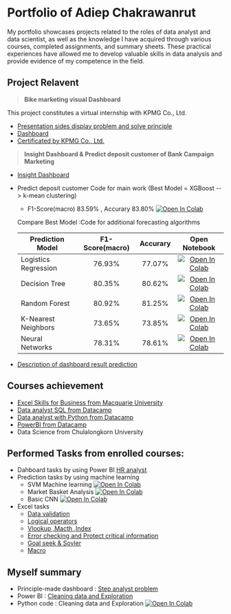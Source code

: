 # Portfolio of Adiep Chakrawanrut
My portfolio showcases projects related to the roles of data analyst and data scientist, as well as the knowledge I have acquired through various courses, completed assignments, and summary sheets. These practical experiences have allowed me to develop valuable skills in data analysis and provide evidence of my competence in the field.

## Project Relavent
>**Bike marketing visual Dashboard** 

This project constitutes a virtual internship with KPMG Co., Ltd.
 - [Presentation sides display problem and solve principle](https://github.com/PunAditep/Aditep_project_Data/blob/main/Project/Aditep.Module_2_slide.pdf)
 - [Dashboard](https://github.com/PunAditep/Aditep_project_Data/blob/main/Project/KPMG_dashboard%20project.pdf)
 - [Certificated by KPMG Co., Ltd.](https://forage-uploads-prod.s3.amazonaws.com/completion-certificates/KPMG%20AU/m7W4GMqeT3bh9Nb2c_KPMG%20AU_ra9WQhmPGsHR9XX8b_1679926282402_completion_certificate.pdf) 



>**Insight Dashboard & Predict deposit customer of Bank Campaign Marketing** 
- [Insight Dashboard](https://github.com/PunAditep/Aditep_project_Data/blob/main/Project/Insight%20Dashboard%20of%20the%20Bank%20Marketing.pdf)
- Predict deposit customer
  Code for main work (Best Model = XGBoost --> k-mean clustering)
  - F1-Score(macro) 83.59% , Accurary 83.80% [![Open In Colab](https://colab.research.google.com/assets/colab-badge.svg)](https://colab.research.google.com/gist/PunAditep/b450be991e41594168ccd84b5df89baf/project2_bank-marketing.ipynb)
  
  Compare Best Model :Code for additional forecasting algorithms  
    
  | Prediction Model | F1-Score(macro) | Accurary | Open Notebook   |
  | ---------------- |:--------------: | :--------:|:--------------:|
  | Logistics Regression |76.93%       |77.07%     |       [![Open In Colab](https://colab.research.google.com/assets/colab-badge.svg)](https://colab.research.google.com/gist/PunAditep/7e6e40fc417e9636619dc27f055a2b8d/logistic-regrssion-project2.ipynb)         |
  | Decision Tree        |80.35%       |80.62%     |     [![Open In Colab](https://colab.research.google.com/assets/colab-badge.svg)](https://colab.research.google.com/gist/PunAditep/a7842103eca3e7396ff76697dc975128/decision-tree-project2.ipynb)              |
  | Random Forest        |80.92%       |81.25%     |   [![Open In Colab](https://colab.research.google.com/assets/colab-badge.svg)](https://colab.research.google.com/gist/PunAditep/2b8f6ab1accc1fec0f09fcca0c658c97/random-forest-project2.ipynb )              |
  | K-Nearest Neighbors  |73.65%       |73.85%     |       [![Open In Colab](https://colab.research.google.com/assets/colab-badge.svg)](https://colab.research.google.com/gist/PunAditep/0af049b756d5444db775f5829fd7dfbf/k-nearest-neighbors-project2.ipynb)         |
  | Neural Networks      |78.31%       |78.61%     |   [![Open In Colab](https://colab.research.google.com/assets/colab-badge.svg)](https://colab.research.google.com/gist/PunAditep/c35c74e6e626d40320039e0f358c9005/neural-networks-project2.ipynb)             |



 - [Description of dashboard result prediction](https://github.com/PunAditep/Aditep_project_Data/blob/main/Project/description%20result%20prediction.pdf) 
    


## Courses achievement
- [Excel Skills for Business from Macquarie University](https://www.coursera.org/account/accomplishments/certificate/DLKQNTTXAXEV)
- [Data analyst SQL from Datacamp](https://www.datacamp.com/statement-of-accomplishment/track/16876bab1a44c75c22b88bb478e83807e5c2bf48)
- [Data analyst with Python from Datacamp](https://www.datacamp.com/statement-of-accomplishment/track/d7c497cde94b535856afa1b66aafcc2100b4b2ae)
- [PowerBI from Datacamp](https://www.datacamp.com/statement-of-accomplishment/track/6c1e5e05b4ff2cb0028640240775c6da6bed4e70)
- Data Science from Chulalongkorn University

## Performed Tasks from enrolled courses:
- Dahboard tasks by using Power BI 
   [HR analyst](https://github.com/PunAditep/Aditep_project_Data/blob/main/Tasks/HR_ANALYST.pdf)
- Prediction tasks by using machine learning
    - SVM Machine learning [![Open In Colab](https://colab.research.google.com/assets/colab-badge.svg)](https://colab.research.google.com/gist/PunAditep/455e03e4c552231e6a4f498674085d3b/5-6_support_vector_machine-v2.ipynb)
    - Market Basket Analysis [![Open In Colab](https://colab.research.google.com/assets/colab-badge.svg)](https://colab.research.google.com/gist/PunAditep/71cbb270d063d4d3f69d866a7d13377e/5-9_market_basket.ipynb)
    - Basic CNN [![Open In Colab](https://colab.research.google.com/assets/colab-badge.svg)](https://colab.research.google.com/gist/PunAditep/1723f9ad23f36ca658cc88b2267daa91/6-1-cv1_image_classification_-basic.ipynb)
- Excel tasks
   - [Data validation](https://docs.google.com/spreadsheets/d/10OCgn3iUtjUhf0Jm_L_U1lBwUZdBnVkJ822jNqb40vU/edit?usp=sharing) 
   - [Logical operators](https://docs.google.com/spreadsheets/d/1z-D_EErMRzjSHSW1TtIqhRKGd-A_59mA5sWXqy0LVs8/edit?usp=sharing)
   - [Vlookup ,Macth ,Index ](https://docs.google.com/spreadsheets/d/1EYDXX-Dp19BWXIyNvF6ULIJvPglrVqSaHnN8_78yN6s/edit?usp=sharing)
   - [Error checking and Protect critical information](https://docs.google.com/spreadsheets/d/13mhd0Dr2kJHTpzxI7-7Uh-y9GjAeIId719qY_yIHa_Q/edit?usp=sharing)
   - [Goal seek & Sovler](https://docs.google.com/spreadsheets/d/1XTZ0k7JPJmOcHB6t489IFjEyRI43q00uC15QXSd4Yi8/edit?usp=sharing)
   - [Macro](https://docs.google.com/spreadsheets/d/1Q5gdcDusb65FURUtL2Jcbgg0jM0h3xKjUklS6oFxmxU/edit?usp=sharing)
 
## Myself summary
 - Principle-made dashboard : [Step analyst problem](https://github.com/PunAditep/Aditep_project_Data/blob/main/Myself%20summary/Step-analyst-problem.pdf)
 - Power BI : [Cleaning data and Exploration](https://github.com/PunAditep/Aditep_project_Data/blob/main/Myself%20summary/Cleaning-in-PowerBi%20(1).pdf) 
 - Python code : Cleaning data and Exploration [![Open In Colab](https://colab.research.google.com/assets/colab-badge.svg)](https://colab.research.google.com/gist/PunAditep/fe388bf41d0554e6b8f17f58131dcc94/prepration-data.ipynb)



